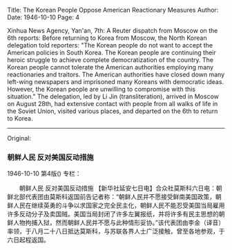 Title: The Korean People Oppose American Reactionary Measures
Author:
Date: 1946-10-10
Page: 4

Xinhua News Agency, Yan'an, 7th: A Reuter dispatch from Moscow on the 6th reports: Before returning to Korea from Moscow, the North Korean delegation told reporters: "The Korean people do not want to accept the American policies in South Korea. The Korean people are continuing their heroic struggle to achieve complete democratization of the country. The Korean people cannot tolerate the American authorities employing many reactionaries and traitors. The American authorities have closed down many left-wing newspapers and imprisoned many Koreans with democratic ideas. However, the Korean people are unwilling to compromise with this situation." The delegation, led by Li Jin (transliteration), arrived in Moscow on August 28th, had extensive contact with people from all walks of life in the Soviet Union, visited various places, and departed on the 6th to return to Korea.



<hr /> 

Original: 


### 朝鲜人民  反对美国反动措施

1946-10-10
第4版()
专栏：

　　朝鲜人民
    反对美国反动措施
    【新华社延安七日电】合众社莫斯科六日电：朝鲜北部代表团由莫斯科返国前告记者称：“朝鲜人民并不愿接受鲜南美国政策，朝鲜人民在继续英勇的斗争以求国家之完全民主化，朝鲜人民不能忍受美国当局雇用许多反动分子及卖国贼。美国当局封闭了许多左翼报纸，并将许多有民主思想的朝鲜人物拘捕入狱，然而朝鲜人民并不愿与此种情形妥协。”该代表团由李金（译音）率领，于八月二十八日抵达莫斯科，与苏联各界人士广泛接触，曾至各地参观，于六日起程返国。
